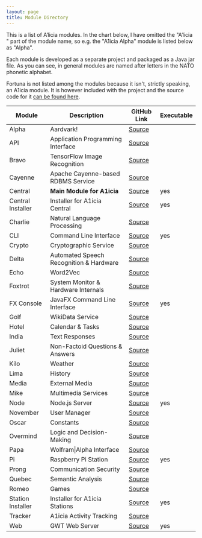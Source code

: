 ```yaml
---
layout: page
title: Module Directory
---
```


This is a list of A1icia modules. In the chart below, I have omitted the "A1icia " part of the module name, so e.g. the 
"A1icia Alpha" module is listed below as "Alpha".

Each module is developed as a separate project and packaged as a Java jar file. As you can see, in general modules are named after letters in the NATO phonetic alphabet.

Fortuna is not listed among the modules because it isn't, strictly speaking, an A1icia module. It is however included with the project and the source code for it [can be found here](https://github.com/markhull/A1icia/tree/master/Fortuna).

Module | Description | GitHub Link | Executable
--- | --- | --- | ---
Alpha | Aardvark! | [Source](https://github.com/markhull/A1icia/tree/master/A1icia%20Alpha)
API | Application Programming Interface | [Source](https://github.com/markhull/A1icia/tree/master/A1icia%20API)
Bravo | TensorFlow Image Recognition | [Source](https://github.com/markhull/A1icia/tree/master/A1icia%20Bravo)
Cayenne | Apache Cayenne-based RDBMS Service | [Source](https://github.com/markhull/A1icia/tree/master/A1icia%20Cayenne)
Central | **Main Module for A1icia** | [Source](https://github.com/markhull/A1icia/tree/master/A1icia%20Central) | yes
Central Installer | Installer for A1icia Central | [Source](https://github.com/markhull/A1icia/tree/master/A1icia%20Central%20Installer) | yes
Charlie | Natural Language Processing | [Source](https://github.com/markhull/A1icia/tree/master/A1icia%20Charlie)
CLI | Command Line Interface | [Source](https://github.com/markhull/A1icia/tree/master/A1icia%20CLI) | yes
Crypto | Cryptographic Service | [Source](https://github.com/markhull/A1icia/tree/master/A1icia%20Crypto)
Delta | Automated Speech Recognition & Hardware | [Source](https://github.com/markhull/A1icia/tree/master/A1icia%20Delta)
Echo | Word2Vec | [Source](https://github.com/markhull/A1icia/tree/master/A1icia%20Echo)
Foxtrot | System Monitor & Hardware Internals | [Source](https://github.com/markhull/A1icia/tree/master/A1icia%20Foxtrot)
FX Console | JavaFX Command Line Interface | [Source](https://github.com/markhull/A1icia/tree/master/A1icia%20FX%20Console) | yes
Golf | WikiData Service | [Source](https://github.com/markhull/A1icia/tree/master/A1icia%20Golf)
Hotel | Calendar & Tasks | [Source](https://github.com/markhull/A1icia/tree/master/A1icia%20Hotel)
India | Text Responses | [Source](https://github.com/markhull/A1icia/tree/master/A1icia%20India)
Juliet | Non-Factoid Questions & Answers | [Source](https://github.com/markhull/A1icia/tree/master/A1icia%20Juliet)
Kilo | Weather | [Source](https://github.com/markhull/A1icia/tree/master/A1icia%20Kilo)
Lima | History | [Source](https://github.com/markhull/A1icia/tree/master/A1icia%20Lima)
Media | External Media | [Source](https://github.com/markhull/A1icia/tree/master/A1icia%20Media)
Mike | Multimedia Services | [Source](https://github.com/markhull/A1icia/tree/master/A1icia%20Mike)
Node | Node.js Server | [Source](https://github.com/markhull/A1icia/tree/master/A1icia%20Node) | yes
November | User Manager | [Source](https://github.com/markhull/A1icia/tree/master/A1icia%20November)
Oscar | Constants | [Source](https://github.com/markhull/A1icia/tree/master/A1icia%20Oscar)
Overmind | Logic and Decision-Making | [Source](https://github.com/markhull/A1icia/tree/master/A1icia%20Overmind)
Papa | Wolfram\|Alpha Interface | [Source](https://github.com/markhull/A1icia/tree/master/A1icia%20Papa)
Pi | Raspberry Pi Station | [Source](https://github.com/markhull/A1icia/tree/master/A1icia%20Pi) | yes
Prong | Communication Security | [Source](https://github.com/markhull/A1icia/tree/master/A1icia%20Prong)
Quebec | Semantic Analysis | [Source](https://github.com/markhull/A1icia/tree/master/A1icia%20Quebec)
Romeo | Games | [Source](https://github.com/markhull/A1icia/tree/master/A1icia%20Romeo)
Station Installer | Installer for A1icia Stations | [Source](https://github.com/markhull/A1icia/tree/master/A1icia%20Station%20Installer) | yes
Tracker | A1icia Activity Tracking | [Source](https://github.com/markhull/A1icia/tree/master/A1icia%20Tracker)
Web | GWT Web Server | [Source](https://github.com/markhull/A1icia/tree/master/A1icia%20Web) | yes

